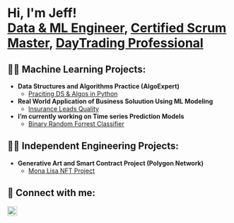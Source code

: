 <h1>Hi, I'm Jeff! <br/><a href="https://github.com/joshmadakor1">Data & ML Engineer</a>, <a href="">Certified Scrum Master</a>, <a href="">DayTrading Professional</a></h1>

<h2>👨‍💻 Machine Learning Projects:</h2>

- <b>Data Structures and Algorithms Practice (AlgoExpert)</b>
  - [Praciting DS & Algos in Python](https://github.com/joshmadakor1/Algorithms-Practice)
- <b>Real World Application of Business Soluution Using ML Modeling</b>
  - [Insurance Leads Quality](https://github.com/joshmadakor1/4chan-Image-Analysis-Middleware-C964) <b><i></b></i>
- <b>I’m currently working on Time series Prediction Models</b>
  - [Binary Random Forrest Classifier](https://github.com/joshmadakor1/4chan-Image-Analysis-Middleware-C964) <b><i></b></i>

<h2>👨‍💻 Independent Engineering Projects:</h2>

- <b>Generative Art and Smart Contract Project (Polygon Network)</b>
  - [Mona Lisa NFT Project](https://github.com/joshmadakor1/Algorithms-Practice)

<h2> 🤳 Connect with me:</h2>


[<img align="left" alt="JoshMadakor | LinkedIn" width="22px" src="https://cdn.jsdelivr.net/npm/simple-icons@v3/icons/linkedin.svg" />][linkedin]


[linkedin]: https://www.linkedin.com/in/jefferson-decopain-1318b795/

<!--

Here are some ideas to get you started:

- 🔭 I’m currently working on ...
- 🌱 I’m currently learning ...
- 👯 I’m looking to collaborate on ...
- 🤔 I’m looking for help with ...
- 💬 Ask me about ...
- 📫 How to reach me: ...
- 😄 Pronouns: ...
- ⚡ Fun fact: ...
-->
